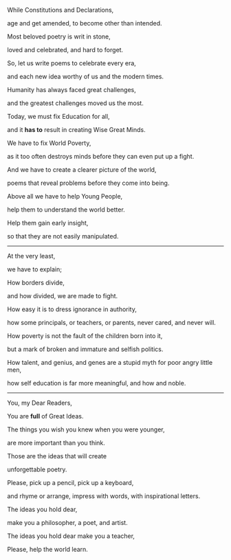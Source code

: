 While Constitutions and Declarations,

age and get amended, to become other than intended.

Most beloved poetry is writ in stone,

loved and celebrated, and hard to forget.

So, let us write poems to celebrate every era,

and each new idea worthy of us and the modern times.

Humanity has always faced great challenges,

and the greatest challenges moved us the most.

Today, we must fix Education for all,

and it **has to** result in creating Wise Great Minds.

We have to fix World Poverty,

as it too often destroys minds before they can even put up a fight.

And we have to create a clearer picture of the world,

poems that reveal problems before they come into being.

Above all we have to help Young People,

help them to understand the world better.

Help them gain early insight,

so that they are not easily manipulated.

---

At the very least,

we have to explain;

How borders divide,

and how divided, we are made to fight.

How easy it is to dress ignorance in authority,

how some principals, or teachers, or parents, never cared, and never will.

How poverty is not the fault of the children born into it,

but a mark of broken and immature and selfish politics.

How talent, and genius, and genes are a stupid myth for poor angry little men,

how self education is far more meaningful, and how and noble.

---

You, my Dear Readers,

You are **full** of Great Ideas.

The things you wish you knew when you were younger,

are more important than you think.

Those are the ideas that will create

unforgettable poetry.

Please, pick up a pencil, pick up a keyboard,

and rhyme or arrange, impress with words, with inspirational letters.

The ideas you hold dear,

make you a philosopher, a poet, and artist.

The ideas you hold dear make you a teacher,

Please, help the world learn.
